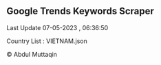 

## Google Trends Keywords Scraper 
 
Last Update 07-05-2023 , 06:36:50

Country List :
VIETNAM.json



© Abdul Muttaqin 
